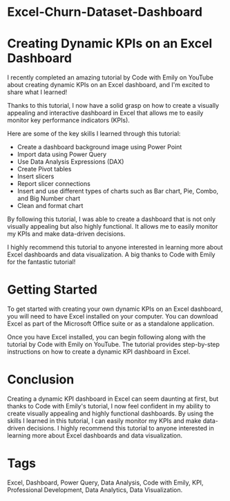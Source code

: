 # Excel-Churn-Dataset-Dashboard

# Creating Dynamic KPIs on an Excel Dashboard
I recently completed an amazing tutorial by Code with Emily on YouTube about creating dynamic KPIs on an Excel dashboard, and I'm excited to share what I learned!

Thanks to this tutorial, I now have a solid grasp on how to create a visually appealing and interactive dashboard in Excel that allows me to easily monitor key performance indicators (KPIs).

Here are some of the key skills I learned through this tutorial:

* Create a dashboard background image using Power Point
* Import data using Power Query
* Use Data Analysis Expressions (DAX)
* Create Pivot tables
* Insert slicers
* Report slicer connections
* Insert and use different types of charts such as Bar chart, Pie, Combo, and Big Number chart
* Clean and format chart

By following this tutorial, I was able to create a dashboard that is not only visually appealing but also highly functional. It allows me to easily monitor my KPIs and make data-driven decisions.

I highly recommend this tutorial to anyone interested in learning more about Excel dashboards and data visualization. A big thanks to Code with Emily for the fantastic tutorial!

# Getting Started
To get started with creating your own dynamic KPIs on an Excel dashboard, you will need to have Excel installed on your computer. You can download Excel as part of the Microsoft Office suite or as a standalone application.

Once you have Excel installed, you can begin following along with the tutorial by Code with Emily on YouTube. The tutorial provides step-by-step instructions on how to create a dynamic KPI dashboard in Excel.

# Conclusion
Creating a dynamic KPI dashboard in Excel can seem daunting at first, but thanks to Code with Emily's tutorial, I now feel confident in my ability to create visually appealing and highly functional dashboards. By using the skills I learned in this tutorial, I can easily monitor my KPIs and make data-driven decisions. I highly recommend this tutorial to anyone interested in learning more about Excel dashboards and data visualization.

# Tags
Excel, Dashboard, Power Query, Data Analysis, Code with Emily, KPI, Professional Development, Data Analytics, Data Visualization.
